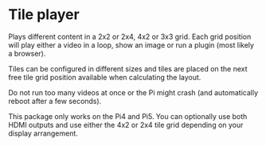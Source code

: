 # Tile player

Plays different content in a 2x2 or 2x4, 4x2 or 3x3 grid. Each grid position will play
either a video in a loop, show an image or run a plugin (most likely a browser).

Tiles can be configured in different sizes and tiles are placed on the next free tile
grid position available when calculating the layout.

Do not run too many videos at once or the Pi might crash (and automatically reboot
after a few seconds).

This package only works on the Pi4 and Pi5. You can optionally use both HDMI outputs
and use either the 4x2 or 2x4 tile grid depending on your display arrangement.
